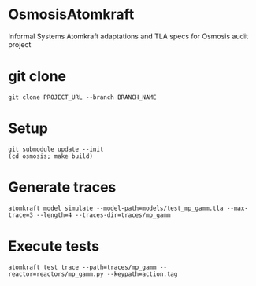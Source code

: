 # OsmosisAtomkraft

Informal Systems Atomkraft adaptations and TLA specs for Osmosis audit project

# git clone

```
git clone PROJECT_URL --branch BRANCH_NAME
```

# Setup

```
git submodule update --init
(cd osmosis; make build)
```

# Generate traces

```
atomkraft model simulate --model-path=models/test_mp_gamm.tla --max-trace=3 --length=4 --traces-dir=traces/mp_gamm
```

# Execute tests

```
atomkraft test trace --path=traces/mp_gamm --reactor=reactors/mp_gamm.py --keypath=action.tag
```
